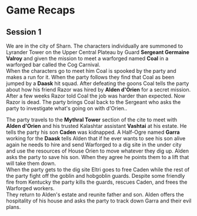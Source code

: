 # Game Recaps
## Session 1
We are in the city of Sharn. The characters individually are summoned to Lyrander Tower on the Upper Central Plateau by Guard **Sergeant Germaine Valroy** and given the mission to meet a warforged named **Coal** in a warforged bar called the Cog Carnival.  
When the characters go to meet him Coal is spooked by the party and makes a run for it. When the party follows they find that Coal as been jumped by a **Daask** hit squad. After defeating the goons Coal tells the party about how his friend Razor was hired by **Alden d'Orien** for a secret mission. After a few weeks Razor told Coal the job was harder than expected. Now Razor is dead. The party brings Coal back to the Sergeant who asks the party to investigate what's going on with d'Orien..

The party travels to the **Mythral Tower** section of the cite to meet with **Alden d'Orien** and his trusted Kalashtar assistant **Vashtai** at his estate. He tells the party his son **Caden** was kidnapped. A Half-Ogre named **Garra** working for the **Daask** tells Alden that if he ever wants to see his son alive again he needs to hire and send Warforged to a dig site in the under city and use the resources of House Orien to move whatever they dig up. Alden asks the party to save his son. When they agree he points them to a lift that will take them down.  
When the party gets to the dig site Eltri goes to free Caden while the rest of the party fight off the goblin and hobgoblin guards. Despite some friendly fire from Kentucky the party kills the guards, rescues Caden, and frees the Warforged workers.  
They return to Alden's estate and reunite father and son. Alden offers the hospitality of his house and asks the party to track down Garra and their evil plans.
